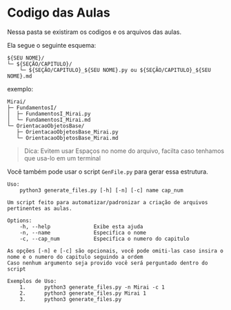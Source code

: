# Codigo das Aulas

Nessa pasta se existiram os codigos e os arquivos das aulas.

Ela segue o seguinte esquema:

```
${SEU NOME}/
└─ ${SEÇÃO/CAPITULO}/
    └─ ${SEÇÃO/CAPITULO}_${SEU NOME}.py ou ${SEÇÃO/CAPITULO}_${SEU NOME}.md
```

exemplo:

```
Mirai/
├─ FundamentosI/
│  ├─ FundamentosI_Mirai.py
│  └─ FundamentosI_Mirai.md
└─ OrientacaoObjetosBase/
   ├─ OrientacaoObjetosBase_Mirai.py
   └─ OrientacaoObjetosBase_Mirai.md
```

> Dica: Evitem usar Espaços no nome do arquivo, facilta caso tenhamos que usa-lo em um terminal

Você também pode usar o script `GenFile.py` para gerar essa estrutura.

```
Uso:
    python3 generate_files.py [-h] [-n] [-c] name cap_num

Um script feito para automatizar/padronizar a criação de arquivos pertinentes as aulas.

Options:
    -h, --help              Exibe esta ajuda
    -n, --name              Especifica o nome
    -c, --cap_num           Especifica o numero do capitulo

As opções [-n] e [-c] são opcionais, você pode omiti-las caso insira o nome e o numero do capitulo seguindo a ordem
Caso nenhum argumento seja provido você será perguntado dentro do script

Exemplos de Uso:
    1.      python3 generate_files.py -n Mirai -c 1
    2.      python3 generate_files.py Mirai 1
    3.      python3 generate_files.py
```
